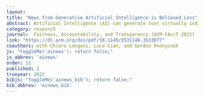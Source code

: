 ```yaml
---
layout: 
title: "News from Generative Artificial Intelligence is Believed Less"
abstract: Artificial Intelligence (AI) can generate text virtually indistinguishable from text written by humans. A key question, then, is whether people believe news generated by AI as much as news generated by humans. AI is viewed as lacking human motives and emotions, suggesting that people might view news written by AI as more accurate. By contrast, two pre-registered experiments on representative U.S. samples (N=4,034) showed that people rated news written by AI as less accurate than news written by humans. People were more likely to incorrectly rate news written by AI (vs. a human) as inaccurate when it was actually true, and more likely to correctly rate it as inaccurate when it was indeed false. Our findings are important given the increasing adoption of AI in news generation, and the associated ethical and governance pressures to disclose it use and address standards of transparency and accountability.
category: research
journal:  Fairness, Accountability, and Transparency (ACM FAccT 2022)
link: "https://dl.acm.org/doi/pdf/10.1145/3531146.3533077"
coauthors: with Chiara Longoni, Luca Cian, and Gordon Pennycook
js: "toggleMe('ainews'); return false;"
js_abbrev: 'ainews'
order: 11
published: 2
trueyear: 2022
bibjs: "toggleMe('ainews_bib'); return false;"
bib_abbrev: 'ainews_bib'
---
```

